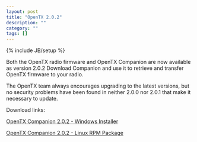```yaml
---
layout: post
title: "OpenTX 2.0.2"
description: ""
category: ""
tags: []
---
```

{% include JB/setup %}

Both the OpenTX radio firmware and OpenTX Companion are now available as version 2.0.2 
Download Companion and use it to retrieve and transfer OpenTX firmware to your radio.

The OpenTX team always encourages upgrading to the latest versions, but no security problems have been found in neither 2.0.0 nor 2.0.1 that make it necessary to update.

Download links:

[OpenTX Companion 2.0.2 - Windows Installer](http://downloads-20.open-tx.org/companion/companionInstall_2.0.2.exe)

[OpenTX Companion 2.0.2 - Linux RPM Package](http://downloads-20.open-tx.org/companion/companion-2.0.2-i686.rpm)

